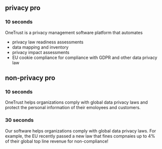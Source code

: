 ## privacy pro
### 10 seconds
OneTrust is a privacy management software platform that automates
* privacy law readiness assessments
* data mapping and inventory
* privacy impact assessments
* EU cookie compliance
for compliance with GDPR and other data privacy law






## non-privacy pro
### 10 seconds 
OneTrust helps organizations comply with global data privacy laws and protect the personal information of their emoloyees and customers.

### 30 seconds
Our software helps organizations comply with global data privacy laws. 
For example, the EU recently passed a new law that fines compnaies up to 4% of their global top line revenue for non-compliance!
